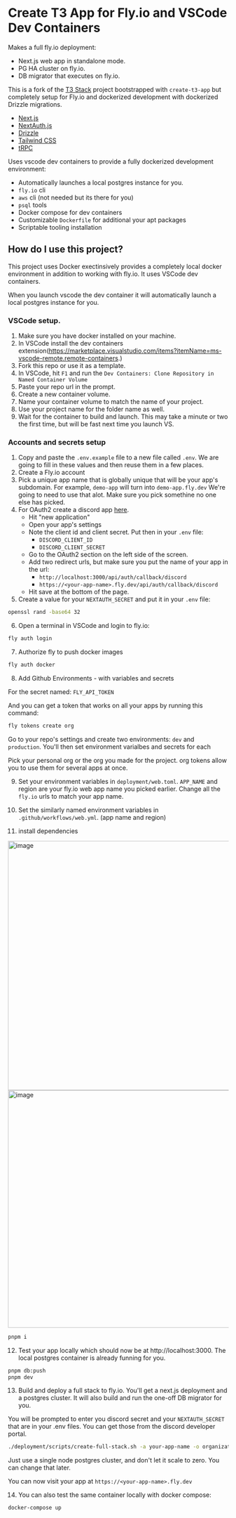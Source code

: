 # Create T3 App for Fly.io and VSCode Dev Containers

Makes a full fly.io deployment:

- Next.js web app in standalone mode.
- PG HA cluster on fly.io.
- DB migrator that executes on fly.io.

This is a fork of the [T3 Stack](https://create.t3.gg/) project bootstrapped with `create-t3-app` but completely setup for Fly.io and dockerized development with dockerized Drizzle migrations.

- [Next.js](https://nextjs.org)
- [NextAuth.js](https://next-auth.js.org)
- [Drizzle](https://orm.drizzle.team)
- [Tailwind CSS](https://tailwindcss.com)
- [tRPC](https://trpc.io)

Uses vscode dev containers to provide a fully dockerized development environment:

- Automatically launches a local postgres instance for you.
- `fly.io` cli
- `aws` cli (not needed but its there for you)
- `psql` tools
- Docker compose for dev containers
- Customizable `Dockerfile` for additional your apt packages
- Scriptable tooling installation

## How do I use this project?

This project uses Docker exectinsively provides a completely local docker environment in addition to working with fly.io. It uses VSCode dev containers.

When you launch vscode the dev container it will automatically launch a local postgres instance for you.

### VSCode setup.

1. Make sure you have docker installed on your machine.
1. In VSCode install the dev containers extension(https://marketplace.visualstudio.com/items?itemName=ms-vscode-remote.remote-containers.)
1. Fork this repo or use it as a template.
1. In VSCode, hit `F1` and run the `Dev Containers: Clone Repository in Named Container Volume`
1. Paste your repo url in the prompt.
1. Create a new container volume.
1. Name your container volume to match the name of your project.
1. Use your project name for the folder name as well.
1. Wait for the container to build and launch. This may take a minute or two the first time, but will be fast next time you launch VS.

### Accounts and secrets setup

1. Copy and paste the `.env.example` file to a new file called `.env`. We are going to fill in these values and then reuse them in a few places.
1. Create a Fly.io account
1. Pick a unique app name that is globally unique that will be your app's subdomain. For example, `demo-app` will turn into `demo-app.fly.dev` We're going to need to use that alot. Make sure you pick somethine no one else has picked.
1. For OAuth2 create a discord app [here](https://discord.com/developers/applications).
   - Hit "new application"
   - Open your app's settings
   - Note the client id and client secret. Put then in your `.env` file:
     - `DISCORD_CLIENT_ID`
     - `DISCORD_CLIENT_SECRET`
   - Go to the OAuth2 section on the left side of the screen.
   - Add two redirect urls, but make sure you put the name of your app in the url:
     - `http://localhost:3000/api/auth/callback/discord`
     - `https://<your-app-name>.fly.dev/api/auth/callback/discord`
   - Hit save at the bottom of the page.
1. Create a value for your `NEXTAUTH_SECRET` and put it in your `.env` file:

```bash
openssl rand -base64 32
```

6. Open a terminal in VSCode and login to fly.io:

```bash
fly auth login
```

7. Authorize fly to push docker images

```bash
fly auth docker
```

8. Add Github Environments - with variables and secrets

For the secret named: `FLY_API_TOKEN`

And you can get a token that works on all your apps by running this command:

```bash
fly tokens create org
```

Go to your repo's settings and create two environments: `dev` and `production`.   You'll then set environment varialbes and secrets for each

Pick your personal org or the org you made for the project. org tokens allow you to use them for several apps at once.

9. Set your environment variables in `deployment/web.toml`. `APP_NAME` and region are your fly.io web app name you picked earlier. Change all the `fly.io` urls to match your app name.

10. Set the similarly named environment variables in `.github/workflows/web.yml`. (app name and region)

11. install dependencies

<img width="568" alt="image" src="https://github.com/kutruff/fly-t3-turbo/assets/874049/fffdffc5-1237-4da2-a36d-8430a64f14cb">

<img width="541" alt="image" src="https://github.com/kutruff/fly-t3-turbo/assets/874049/6c31494e-e716-4bf4-9251-dc4b06d38e55">

```bash
pnpm i
```

12. Test your app locally which should now be at http://localhost:3000. The local postgres container is already funning for you.

```bash
pnpm db:push
pnpm dev
```

13. Build and deploy a full stack to fly.io. You'll get a next.js deployment and a postgres cluster. It will also build and run the one-off DB migrator for you.

You will be prompted to enter you discord secret and your `NEXTAUTH_SECRET` that are in your .env files. You can get those from the discord developer portal.

```bash
./deployment/scripts/create-full-stack.sh -a your-app-name -o organization -r iad
```

Just use a single node postgres cluster, and don't let it scale to zero. You can change that later.

You can now visit your app at `https://<your-app-name>.fly.dev`

14. You can also test the same container locally with docker compose:

```bash
docker-compose up
```
